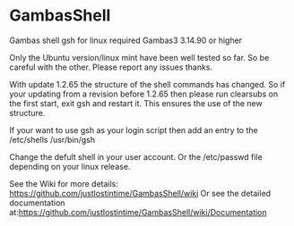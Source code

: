 # GambasShell
Gambas shell gsh for linux required Gambas3 3.14.90 or higher

Only the Ubuntu version/linux mint have been well tested so far.
So be careful with the other. Please report any issues thanks.

With update 1.2.65 the structure of the shell commands has changed.
So if your updating from a revision before 1.2.65 then please run clearsubs on the
first start, exit gsh and restart it. This ensures the use of the new structure.

If your want to use gsh as your login script then add an entry to the /etc/shells
/usr/bin/gsh

Change the defult shell in your user account. Or the /etc/passwd file
depending on your linux release.

See the Wiki for more details: https://github.com/justlostintime/GambasShell/wiki
Or see the detailed documentation at:https://github.com/justlostintime/GambasShell/wiki/Documentation
